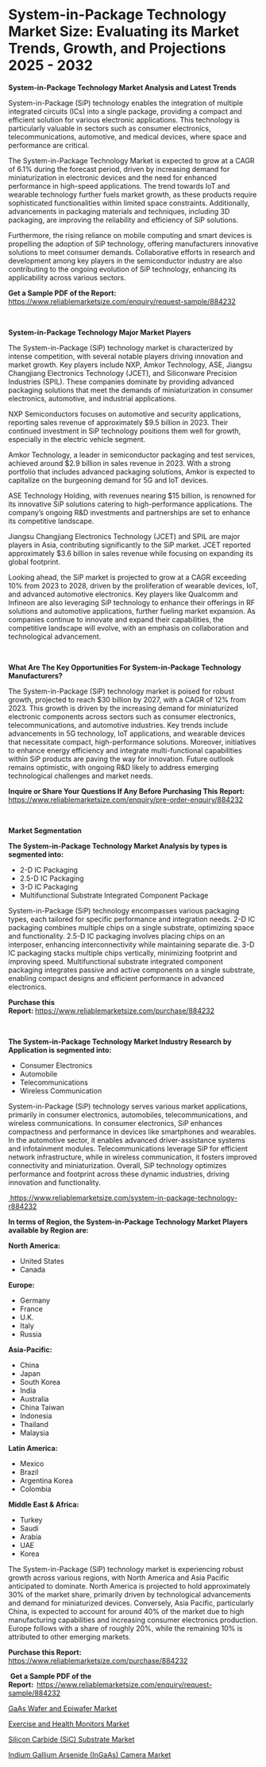 <p><h1>System-in-Package Technology Market Size: Evaluating its Market Trends, Growth, and Projections 2025 - 2032</h1></p><p><strong>System-in-Package Technology Market Analysis and Latest Trends</strong></p>
<p><p>System-in-Package (SiP) technology enables the integration of multiple integrated circuits (ICs) into a single package, providing a compact and efficient solution for various electronic applications. This technology is particularly valuable in sectors such as consumer electronics, telecommunications, automotive, and medical devices, where space and performance are critical.</p><p>The System-in-Package Technology Market is expected to grow at a CAGR of 6.1% during the forecast period, driven by increasing demand for miniaturization in electronic devices and the need for enhanced performance in high-speed applications. The trend towards IoT and wearable technology further fuels market growth, as these products require sophisticated functionalities within limited space constraints. Additionally, advancements in packaging materials and techniques, including 3D packaging, are improving the reliability and efficiency of SiP solutions.</p><p>Furthermore, the rising reliance on mobile computing and smart devices is propelling the adoption of SiP technology, offering manufacturers innovative solutions to meet consumer demands. Collaborative efforts in research and development among key players in the semiconductor industry are also contributing to the ongoing evolution of SiP technology, enhancing its applicability across various sectors.</p></p>
<p><strong>Get a Sample PDF of the Report:&nbsp;</strong> <a href="https://www.reliablemarketsize.com/enquiry/request-sample/884232?utm_campaign=1143&utm_medium=2&utm_source=Github&utm_content=ia&utm_term=06042025&utm_id=system-in-package-technology">https://www.reliablemarketsize.com/enquiry/request-sample/884232</a></p>
<p>&nbsp;</p>
<p><strong>System-in-Package Technology Major Market Players</strong></p>
<p><p>The System-in-Package (SiP) technology market is characterized by intense competition, with several notable players driving innovation and market growth. Key players include NXP, Amkor Technology, ASE, Jiangsu Changjiang Electronics Technology (JCET), and Siliconware Precision Industries (SPIL). These companies dominate by providing advanced packaging solutions that meet the demands of miniaturization in consumer electronics, automotive, and industrial applications.</p><p>NXP Semiconductors focuses on automotive and security applications, reporting sales revenue of approximately $9.5 billion in 2023. Their continued investment in SiP technology positions them well for growth, especially in the electric vehicle segment.</p><p>Amkor Technology, a leader in semiconductor packaging and test services, achieved around $2.9 billion in sales revenue in 2023. With a strong portfolio that includes advanced packaging solutions, Amkor is expected to capitalize on the burgeoning demand for 5G and IoT devices.</p><p>ASE Technology Holding, with revenues nearing $15 billion, is renowned for its innovative SiP solutions catering to high-performance applications. The company’s ongoing R&D investments and partnerships are set to enhance its competitive landscape.</p><p>Jiangsu Changjiang Electronics Technology (JCET) and SPIL are major players in Asia, contributing significantly to the SiP market. JCET reported approximately $3.6 billion in sales revenue while focusing on expanding its global footprint.</p><p>Looking ahead, the SiP market is projected to grow at a CAGR exceeding 10% from 2023 to 2028, driven by the proliferation of wearable devices, IoT, and advanced automotive electronics. Key players like Qualcomm and Infineon are also leveraging SiP technology to enhance their offerings in RF solutions and automotive applications, further fueling market expansion. As companies continue to innovate and expand their capabilities, the competitive landscape will evolve, with an emphasis on collaboration and technological advancement.</p></p>
<p>&nbsp;</p>
<p><strong>What Are The Key Opportunities For System-in-Package Technology Manufacturers?</strong></p>
<p><p>The System-in-Package (SiP) technology market is poised for robust growth, projected to reach $30 billion by 2027, with a CAGR of 12% from 2023. This growth is driven by the increasing demand for miniaturized electronic components across sectors such as consumer electronics, telecommunications, and automotive industries. Key trends include advancements in 5G technology, IoT applications, and wearable devices that necessitate compact, high-performance solutions. Moreover, initiatives to enhance energy efficiency and integrate multi-functional capabilities within SiP products are paving the way for innovation. Future outlook remains optimistic, with ongoing R&D likely to address emerging technological challenges and market needs.</p></p>
<p><strong>Inquire or Share Your Questions If Any Before Purchasing This Report:</strong> <a href="https://www.reliablemarketsize.com/enquiry/pre-order-enquiry/884232?utm_campaign=1143&utm_medium=2&utm_source=Github&utm_content=ia&utm_term=06042025&utm_id=system-in-package-technology">https://www.reliablemarketsize.com/enquiry/pre-order-enquiry/884232</a></p>
<p>&nbsp;</p>
<p><strong>Market Segmentation</strong></p>
<p><strong>The System-in-Package Technology Market Analysis by types is segmented into:</strong></p>
<p><ul><li>2-D IC Packaging</li><li>2.5-D IC Packaging</li><li>3-D IC Packaging</li><li>Multifunctional Substrate Integrated Component Package</li></ul></p>
<p><p>System-in-Package (SiP) technology encompasses various packaging types, each tailored for specific performance and integration needs. 2-D IC packaging combines multiple chips on a single substrate, optimizing space and functionality. 2.5-D IC packaging involves placing chips on an interposer, enhancing interconnectivity while maintaining separate die. 3-D IC packaging stacks multiple chips vertically, minimizing footprint and improving speed. Multifunctional substrate integrated component packaging integrates passive and active components on a single substrate, enabling compact designs and efficient performance in advanced electronics.</p></p>
<p><strong>Purchase this Report:&nbsp;</strong><a href="https://www.reliablemarketsize.com/purchase/884232?utm_campaign=1143&utm_medium=2&utm_source=Github&utm_content=ia&utm_term=06042025&utm_id=system-in-package-technology">https://www.reliablemarketsize.com/purchase/884232</a></p>
<p>&nbsp;</p>
<p><strong>The System-in-Package Technology Market Industry Research by Application is segmented into:</strong></p>
<p><ul><li>Consumer Electronics</li><li>Automobile</li><li>Telecommunications</li><li>Wireless Communication</li></ul></p>
<p><p>System-in-Package (SiP) technology serves various market applications, primarily in consumer electronics, automobiles, telecommunications, and wireless communications. In consumer electronics, SiP enhances compactness and performance in devices like smartphones and wearables. In the automotive sector, it enables advanced driver-assistance systems and infotainment modules. Telecommunications leverage SiP for efficient network infrastructure, while in wireless communication, it fosters improved connectivity and miniaturization. Overall, SiP technology optimizes performance and footprint across these dynamic industries, driving innovation and functionality.</p></p>
<p><a href="https://www.reliablemarketsize.com/system-in-package-technology-r884232?utm_campaign=1143&utm_medium=2&utm_source=Github&utm_content=ia&utm_term=06042025&utm_id=system-in-package-technology">&nbsp;https://www.reliablemarketsize.com/system-in-package-technology-r884232</a></p>
<p><strong>In terms of Region, the System-in-Package Technology Market Players available by Region are:</strong></p>
<p>
    <p> <strong> North America: </strong>
        <ul>
            <li>United States</li>
            <li>Canada</li>
        </ul>
        </p> 
    <p> <strong> Europe: </strong>
        <ul>
            <li>Germany</li>
            <li>France</li>
            <li>U.K.</li>
            <li>Italy</li>
            <li>Russia</li>
        </ul>
        </p> 
    <p> <strong> Asia-Pacific: </strong>
        <ul>
            <li>China</li>
            <li>Japan</li>
            <li>South Korea</li>
            <li>India</li>
            <li>Australia</li>
            <li>China Taiwan</li>
            <li>Indonesia</li>
            <li>Thailand</li>
            <li>Malaysia</li>
        </ul>
        </p> 
    <p> <strong> Latin America: </strong>
        <ul>
            <li>Mexico</li>
            <li>Brazil</li>
            <li>Argentina Korea</li>
            <li>Colombia</li>
        </ul>
        </p> 
    <p> <strong> Middle East & Africa: </strong>
        <ul>
            <li>Turkey</li>
            <li>Saudi</li>
            <li>Arabia</li>
            <li>UAE</li>
            <li>Korea</li>
        </ul>
    </p>
    </p>
<p><p>The System-in-Package (SiP) technology market is experiencing robust growth across various regions, with North America and Asia Pacific anticipated to dominate. North America is projected to hold approximately 30% of the market share, primarily driven by technological advancements and demand for miniaturized devices. Conversely, Asia Pacific, particularly China, is expected to account for around 40% of the market due to high manufacturing capabilities and increasing consumer electronics production. Europe follows with a share of roughly 20%, while the remaining 10% is attributed to other emerging markets.</p></p>
<p><strong>Purchase this Report: </strong><a href="https://www.reliablemarketsize.com/purchase/884232?utm_campaign=1143&utm_medium=2&utm_source=Github&utm_content=ia&utm_term=06042025&utm_id=system-in-package-technology">https://www.reliablemarketsize.com/purchase/884232</a></p>
<p>&nbsp;<strong>Get a Sample PDF of the Report:&nbsp;&nbsp;</strong><a href="https://www.reliablemarketsize.com/enquiry/request-sample/884232?utm_campaign=1143&utm_medium=2&utm_source=Github&utm_content=ia&utm_term=06042025&utm_id=system-in-package-technology">https://www.reliablemarketsize.com/enquiry/request-sample/884232</a></p>
<p><strong></strong></p>
<p><p><a href="https://github.com/castoriffic/Market-Research-Report-List-6/blob/main/gaas-wafer-and-epiwafer-market.md?utm_campaign=1143&utm_medium=2&utm_source=Github&utm_content=ia&utm_term=06042025&utm_id=system-in-package-technology">GaAs Wafer and Epiwafer Market</a></p><p><a href="https://github.com/ryanbell8967/Market-Research-Report-List-1/blob/main/exercise-and-health-monitors-market.md?utm_campaign=1143&utm_medium=2&utm_source=Github&utm_content=ia&utm_term=06042025&utm_id=system-in-package-technology">Exercise and Health Monitors Market</a></p><p><a href="https://github.com/yoshih12/Market-Research-Report-List-4/blob/main/silicon-carbide-sic-substrate-market.md?utm_campaign=1143&utm_medium=2&utm_source=Github&utm_content=ia&utm_term=06042025&utm_id=system-in-package-technology">Silicon Carbide (SiC) Substrate Market</a></p><p><a href="https://github.com/baetahassaz6/Market-Research-Report-List-1/blob/main/indium-gallium-arsenide-ingaas-camera-market.md?utm_campaign=1143&utm_medium=2&utm_source=Github&utm_content=ia&utm_term=06042025&utm_id=system-in-package-technology">Indium Gallium Arsenide (InGaAs) Camera Market</a></p></p>